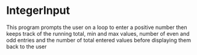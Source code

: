 # IntegerInput
This program prompts the user on a loop to enter a positive number then keeps track of the running total, min and max values, number of even and odd entries and the number of total entered values before displaying them back to the user
